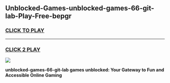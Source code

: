 
## Unblocked-Games-unblocked-games-66-git-lab-Play-Free-bepgr
<h3>
<a href="https://premium76.site?title=unblocked-games-66-git-lab&ref=20A">CLICK TO PLAY</a></h3>
<hr>

<h3>
<a href="https://premium76.site?title=unblocked-games-66-git-lab&ref=20A">CLICK 2 PLAY</a>
  
</h3>

<a href="https://premium76.site?title=unblocked-games-66-git-lab&ref=20A"><img src="https://clearcache.store/games.png"></a>


**unblocked-games-66-git-lab games unblocked: Your Gateway to Fun and Accessible Online Gaming**
